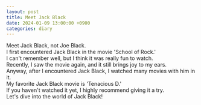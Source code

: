 ```yaml
---
layout: post
title: Meet Jack Black
date: 2024-01-09 13:00:00 +0900
categories: diary
---
```


Meet Jack Black, not Joe Black.  
I first encountered Jack Black in the movie 'School of Rock.'  
I can't remember well, but I think it was really fun to watch.  
Recently, I saw the movie again, and it still brings joy to my ears.  
Anyway, after I encountered Jack Black, I watched many movies with him in it.  
My favorite Jack Black movie is 'Tenacious D.'  
If you haven't watched it yet, I highly recommend giving it a try.  
Let's dive into the world of Jack Black!  
